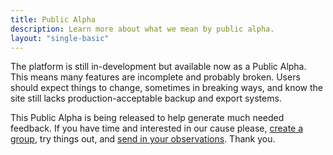 ```yaml
---
title: Public Alpha
description: Learn more about what we mean by public alpha.
layout: "single-basic"
---
```


The platform is still in-development but available now as a Public Alpha. This means many features are incomplete and probably broken. Users should expect things to change, sometimes in breaking ways, and know the site still lacks production-acceptable backup and export systems.

This Public Alpha is being released to help generate much needed feedback. If you have time and interested in our cause please, [create a group](/create-group), try things out, and [send in your observations](/contact). Thank you.